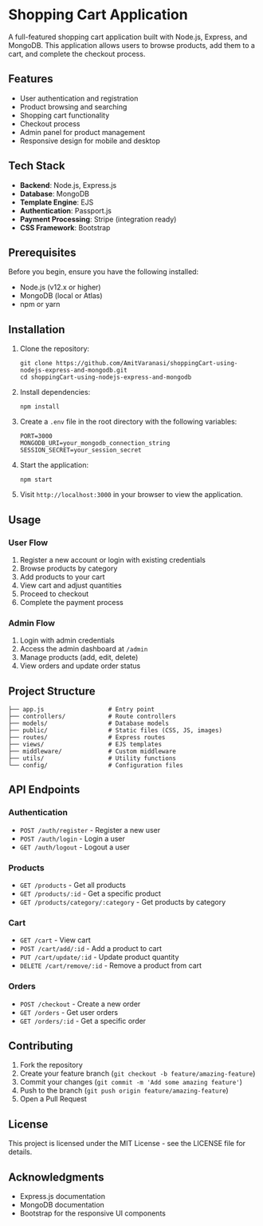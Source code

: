 # Shopping Cart Application

A full-featured shopping cart application built with Node.js, Express, and MongoDB. This application allows users to browse products, add them to a cart, and complete the checkout process.

## Features

- User authentication and registration
- Product browsing and searching
- Shopping cart functionality
- Checkout process
- Admin panel for product management
- Responsive design for mobile and desktop

## Tech Stack

- **Backend**: Node.js, Express.js
- **Database**: MongoDB
- **Template Engine**: EJS
- **Authentication**: Passport.js
- **Payment Processing**: Stripe (integration ready)
- **CSS Framework**: Bootstrap

## Prerequisites

Before you begin, ensure you have the following installed:
- Node.js (v12.x or higher)
- MongoDB (local or Atlas)
- npm or yarn

## Installation

1. Clone the repository:
   ```
   git clone https://github.com/AmitVaranasi/shoppingCart-using-nodejs-express-and-mongodb.git
   cd shoppingCart-using-nodejs-express-and-mongodb
   ```

2. Install dependencies:
   ```
   npm install
   ```

3. Create a `.env` file in the root directory with the following variables:
   ```
   PORT=3000
   MONGODB_URI=your_mongodb_connection_string
   SESSION_SECRET=your_session_secret
   ```

4. Start the application:
   ```
   npm start
   ```

5. Visit `http://localhost:3000` in your browser to view the application.

## Usage

### User Flow
1. Register a new account or login with existing credentials
2. Browse products by category
3. Add products to your cart
4. View cart and adjust quantities
5. Proceed to checkout
6. Complete the payment process

### Admin Flow
1. Login with admin credentials
2. Access the admin dashboard at `/admin`
3. Manage products (add, edit, delete)
4. View orders and update order status

## Project Structure

```
├── app.js                  # Entry point
├── controllers/            # Route controllers
├── models/                 # Database models
├── public/                 # Static files (CSS, JS, images)
├── routes/                 # Express routes
├── views/                  # EJS templates
├── middleware/             # Custom middleware
├── utils/                  # Utility functions
└── config/                 # Configuration files
```

## API Endpoints

### Authentication
- `POST /auth/register` - Register a new user
- `POST /auth/login` - Login a user
- `GET /auth/logout` - Logout a user

### Products
- `GET /products` - Get all products
- `GET /products/:id` - Get a specific product
- `GET /products/category/:category` - Get products by category

### Cart
- `GET /cart` - View cart
- `POST /cart/add/:id` - Add a product to cart
- `PUT /cart/update/:id` - Update product quantity
- `DELETE /cart/remove/:id` - Remove a product from cart

### Orders
- `POST /checkout` - Create a new order
- `GET /orders` - Get user orders
- `GET /orders/:id` - Get a specific order

## Contributing

1. Fork the repository
2. Create your feature branch (`git checkout -b feature/amazing-feature`)
3. Commit your changes (`git commit -m 'Add some amazing feature'`)
4. Push to the branch (`git push origin feature/amazing-feature`)
5. Open a Pull Request

## License

This project is licensed under the MIT License - see the LICENSE file for details.

## Acknowledgments

- Express.js documentation
- MongoDB documentation
- Bootstrap for the responsive UI components
